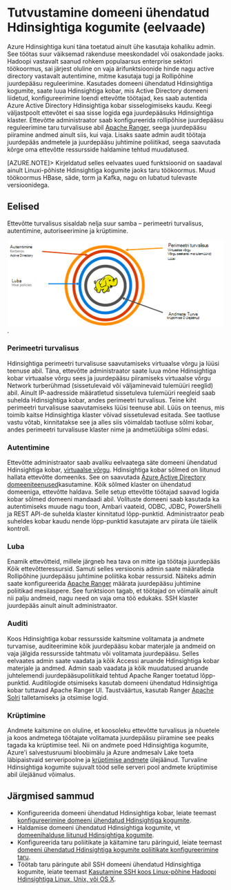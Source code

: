 <properties
    pageTitle="Turvaline Hdinsightiga ülevaade | Microsoft Azure'i"
    description="Siit saate teada..."
    services="hdinsight"
    documentationCenter=""
    authors="saurinsh"
    manager="jhubbard"
    editor="cgronlun"
    tags="azure-portal"/>

<tags
    ms.service="hdinsight"
    ms.devlang="na"
    ms.topic="hero-article"
    ms.tgt_pltfrm="na"
    ms.workload="big-data"
    ms.date="10/24/2016"
    ms.author="saurinsh"/>

# <a name="introduce-domain-joined-hdinsight-clusters-preview"></a>Tutvustamine domeeni ühendatud Hdinsightiga kogumite (eelvaade)

Azure Hdinsightiga kuni täna toetatud ainult ühe kasutaja kohaliku admin. See töötas suur väiksemad rakenduse meeskondadel või osakondade jaoks. Hadoopi vastavalt saanud rohkem populaarsus enterprise sektori töökoormus, sai järjest oluline on vaja ärifunktsioonide hinde nagu active directory vastavalt autentimine, mitme kasutaja tugi ja Rollipõhine juurdepääsu reguleerimine. Kasutades domeeni ühendatud Hdinsightiga kogumite, saate luua Hdinsightiga kobar, mis Active Directory domeeni liidetud, konfigureerimine loendi ettevõtte töötajad, kes saab autentida Azure Active Directory Hdinsightiga kobar sisselogimiseks kaudu. Keegi väljastpoolt ettevõtet ei saa sisse logida ega juurdepääsuks Hdinsightiga klaster. Ettevõtte administraator saab konfigureerida rollipõhise juurdepääsu reguleerimine taru turvalisuse abil [Apache Ranger](http://hortonworks.com/apache/ranger/), seega juurdepääsu piiramine andmed ainult siis, kui vaja. Lisaks saate admin audit töötaja juurdepääs andmetele ja juurdepääsu juhtimine poliitikad, seega saavutada kõrge oma ettevõtte ressursside haldamine tehtud muudatused.

[AZURE.NOTE]> Kirjeldatud selles eelvaates uued funktsioonid on saadaval ainult Linuxi-põhiste Hdinsightiga kogumite jaoks taru töökoormus. Muud töökoormus HBase, säde, torm ja Kafka, nagu on lubatud tulevaste versioonidega. 

## <a name="benefits"></a>Eelised

Ettevõtte turvalisus sisaldab nelja suur samba – perimeetri turvalisus, autentimine, autoriseerimine ja krüptimine.

![Domeeni liidetud Hdinsightiga kogumite sammast eelised](./media/hdinsight-domain-joined-introduction/hdinsight-domain-joined-four-pillars.png).

### <a name="perimeter-security"></a>Perimeetri turvalisus

Hdinsightiga perimeetri turvalisuse saavutamiseks virtuaalse võrgu ja lüüsi teenuse abil. Täna, ettevõtte administraator saate luua mõne Hdinsightiga kobar virtuaalse võrgu sees ja juurdepääsu piiramiseks virtuaalse võrgu Network turberühmad (sissetulevaid või väljaminevaid tulemüüri reeglid) abil. Ainult IP-aadresside määratletud sissetuleva tulemüüri reegleid saab suhelda Hdinsightiga kobar, andes perimeetri turvalisus. Teine kiht perimeetri turvalisuse saavutamiseks lüüsi teenuse abil. Lüüs on teenus, mis toimib kaitse Hdinsightiga klaster võivad sissetulevad esitada. See taotluse vastu võtab, kinnitatakse see ja alles siis võimaldab taotluse sõlmi kobar, andes perimeetri turvalisuse klaster nime ja andmetüübiga sõlmi edasi.

### <a name="authentication"></a>Autentimine

Ettevõtte administraator saab avaliku eelvaatega säte domeeni ühendatud Hdinsightiga kobar, [virtuaalse võrgu](https://azure.microsoft.com/services/virtual-network/). Hdinsightiga kobar sõlmed on liitunud hallata ettevõtte domeeniks. See on saavutada [Azure Active Directory domeeniteenused](https://technet.microsoft.com/library/cc770946.aspx)kasutamine. Kõik sõlmed klaster on ühendatud domeeniga, ettevõtte haldava. Selle setup ettevõtte töötajad saavad logida kobar sõlmed domeeni mandaadi abil. Volituste domeeni saab kasutada ka autentimiseks muude nagu toon, Ambari vaateid, ODBC, JDBC, PowerShelli ja REST API-de suhelda klaster kinnitatud lõpp-punktid. Administraator peab suheldes kobar kaudu nende lõpp-punktid kasutajate arv piirata üle täielik kontroll.

### <a name="authorization"></a>Luba

Enamik ettevõtteid, millele järgneb hea tava on mitte iga töötaja juurdepääs Kõik ettevõtteressursid. Samuti selles versioonis admin saate määratleda Rollipõhine juurdepääsu juhtimine poliitika kobar ressursid. Näiteks admin saate konfigureerida [Apache Ranger](http://hortonworks.com/apache/ranger/) määrata juurdepääsu juhtimine poliitikad mesilaspere. See funktsioon tagab, et töötajad on võimalik ainult nii palju andmeid, nagu need on vaja oma töö edukaks. SSH klaster juurdepääs ainult ainult administraator.


### <a name="auditing"></a>Auditi

Koos Hdinsightiga kobar ressursside kaitsmine volitamata ja andmete turvamise, auditeerimine kõik juurdepääsu kobar materjale ja andmeid on vaja jälgida ressursside tahtmatu või volitamata juurdepääsu. Selles eelvaates admin saate vaadata ja kõik Accessi aruande Hdinsightiga kobar materjale ja andmed. Admin saab vaadata ja kõik muudatused aruande juhtelemendi juurdepääsupoliitikaid tehtud Apache Ranger toetatud lõpp-punktid. Auditilogide otsimiseks kasutab domeeni ühendatud Hdinsightiga kobar tuttavad Apache Ranger UI. Taustväärtus, kasutab Ranger [Apache Solri]( http://hortonworks.com/apache/solr/) talletamiseks ja otsimise logid.

### <a name="encryption"></a>Krüptimine

Andmete kaitsmine on oluline, et koosoleku ettevõtte turvalisus ja nõuetele ja koos andmetega töötajate volitamata juurdepääsu piiramine see peaks tagada ka krüptimise teel. Nii on andmete poed Hdinsightiga kogumite, Azure'i salvestusruumi bloobimälu ja Azure andmesalv Lake toeta läbipaistvaid serveripoolne ja [krüptimise andmete](../storage/storage-service-encryption.md) ülejäänud. Turvaline Hdinsightiga kogumite sujuvalt tööd selle serveri pool andmete krüptimise abil ülejäänud võimalus.

## <a name="next-steps"></a>Järgmised sammud

- Konfigureerida domeeni ühendatud Hdinsightiga kobar, leiate teemast [konfigureerimine domeeni ühendatud Hdinsightiga kogumite](hdinsight-domain-joined-configure.md).
- Haldamise domeeni ühendatud Hdinsightiga kogumite, vt [domeenihalduse liitunud Hdinsightiga kogumite](hdinsight-domain-joined-manage.md).
- Konfigureerida taru poliitikate ja käitamine taru päringuid, leiate teemast [domeeni ühendatud Hdinsightiga kogumite poliitikate konfigureerimine taru](hdinsight-domain-joined-run-hive.md).
- Töötab taru päringute abil SSH domeeni ühendatud Hdinsightiga kogumite, leiate teemast [Kasutamine SSH koos Linux-põhine Hadoopi Hdinsightiga Linux, Unix, või OS X](hdinsight-hadoop-linux-use-ssh-unix.md#connect-to-a-domain-joined-hdinsight-cluster).